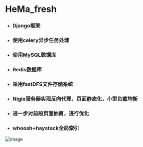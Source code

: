 # HeMa_fresh

+ ### Django框架　
+ ### 使用celery异步任务处理
+ ### 使用MySQL数据库
+ ### Redis数据库
+ ### 采用fastDFS文件存储系统
+ ### Nigix服务器实现反向代理，页面静态化，小型负载均衡
+ ### 进一步对前段页面抽离，进行优化
+ ### whoosh+haystack全局索引

![image](https://github.com/mxj-jay/hello-world/blob/master/images/timg.jpg)
